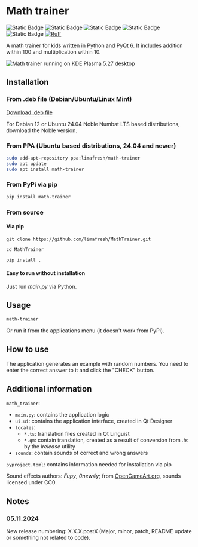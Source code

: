 # Math trainer  
![Static Badge](https://img.shields.io/badge/Python-3.x-blue)
![Static Badge](https://img.shields.io/badge/License-GPL_v3-blue)
![Static Badge](https://img.shields.io/badge/PyQt-6-green)
![Static Badge](https://img.shields.io/badge/Made_with-Qt_Designer-green)
![Static Badge](https://img.shields.io/badge/Translated_with-Qt_Linguist-green)
[![Ruff](https://img.shields.io/endpoint?url=https://raw.githubusercontent.com/astral-sh/ruff/main/assets/badge/v2.json)](https://github.com/astral-sh/ruff)

A math trainer for kids written in Python and PyQt 6. It includes addition within 100 and multiplication within 10.

![Math trainer running on KDE Plasma 5.27 desktop](https://raw.githubusercontent.com/limafresh/MathTrainer/main/screenshot.png)

## Installation
### From .deb file (Debian/Ubuntu/Linux Mint)
[Download .deb file](https://launchpad.net/~limafresh/+archive/ubuntu/math-trainer/+packages)

For Debian 12 or Ubuntu 24.04 Noble Numbat LTS based distributions, download the Noble version.
### From PPA (Ubuntu based distributions, 24.04 and newer)
```bash
sudo add-apt-repository ppa:limafresh/math-trainer
sudo apt update
sudo apt install math-trainer
```
### From PyPi via pip
```bash
pip install math-trainer
```
### From source
#### Via pip
```
git clone https://github.com/limafresh/MathTrainer.git
```
```
cd MathTrainer
```
```
pip install .
```
#### Easy to run without installation
Just run *main.py* via Python.

## Usage
```bash
math-trainer
```
Or run it from the applications menu (it doesn't work from PyPi).

## How to use  
The application generates an example with random numbers. You need to enter the correct answer to it and click the "CHECK" button.

## Additional information
`math_trainer`:
+ `main.py`: contains the application logic
+ `ui.ui`: contains the application interface, created in Qt Designer
+ `locales`:
    + `*.ts`: translation files created in Qt Linguist
    + `*.qm`: contain translation, created as a result of conversion from *.ts* by the *lrelease* utility
+ `sounds`: contain sounds of correct and wrong answers

`pyproject.toml`: contains information needed for installation via pip


Sound effects authors: *Fupy*, *0new4y*; from [OpenGameArt.org](https://opengameart.org/), sounds licensed under CC0.

## Notes
### 05.11.2024
New release numbering: X.X.X.postX (Major, minor, patch, README update or something not related to code).
